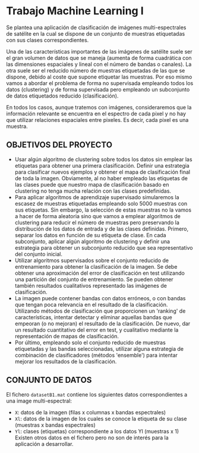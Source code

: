 # Trabajo Machine Learning I

Se plantea una aplicación de clasificación de imágenes multi-espectrales de satélite en la cual se dispone de un conjunto de muestras etiquetadas con sus clases correspondientes.

Una de las características importantes de las imágenes de satélite suele ser el gran volumen de datos que se maneja (aumenta de forma cuadrática con las dimensiones espaciales y lineal con el número de bandas o canales). La otra suele ser el reducido número de muestras etiquetadas de las que se dispone, debido al coste que supone etiquetar las muestras. Por eso mismo vamos a abordar el problema de forma no supervisada empleando todos los datos (clustering) y de forma supervisada pero empleando un subconjunto de datos etiquetados reducido (clasificación). 

En todos los casos, aunque tratemos con imágenes, consideraremos que la información relevante se encuentra en el espectro de cada pixel y no hay que utilizar relaciones espaciales entre pixeles. Es decir, cada pixel es una muestra.

## OBJETIVOS DEL PROYECTO


* Usar algún algoritmo de clustering sobre todos los datos sin emplear las etiquetas para obtener una primera clasificación. Definir una estrategia para clasificar nuevos ejemplos y obtener el mapa de clasificación final de toda la imagen. Obviamente, al no haber empleado las etiquetas de las clases puede que nuestro mapa de clasificación basado en clustering no tenga mucha relación con las clases predefinidas.
* Para aplicar algoritmos de aprendizaje supervisado simularemos la escasez de muestras etiquetadas empleando solo 5000 muestras con sus etiquetas. Sin embargo, la selección de estas muestras no la vamos a hacer de forma aleatoria sino que vamos a emplear algoritmos de clustering para reducir el número de muestras pero preservando la distribución de los datos de entrada y de las clases definidas.  Primero, separar los datos en función de su etiqueta de clase. En cada subconjunto, aplicar algún algoritmo de clustering y definir una estrategia para obtener un subconjunto reducido que sea representativo del conjunto inicial.
* Utilizar algoritmos supervisados sobre el conjunto reducido de entrenamiento para obtener la clasificación de la imagen. Se debe obtener una aproximación del error de clasificación en test utilizando una partición del conjunto de entrenamiento. Se pueden obtener también resultados cualitativos representado las imágenes de clasificación.
* La imagen puede contener bandas con datos erróneos, o con bandas que tengan poca relevancia en el resultado de la clasificación. Utilizando métodos de clasificación que proporcionen un 'ranking' de características, intentar detectar y eliminar aquellas bandas que empeoran (o no mejoran) el resultado de la clasificación. De nuevo, dar un resultado cuantitativo del error en test, y cualitativo mediante la representación de mapas de clasificación.
* Por último, empleando solo el conjunto reducido de muestras etiquetadas y las bandas seleccionadas, utilizar alguna estrategia de combinación de clasificadores (métodos 'ensemble') para intentar mejorar los resultados de la clasificación.

## CONJUNTO DE DATOS

El fichero `datasetB1.mat` contiene los siguientes datos correspondientes a una image multi-espectral:

* `X`:  datos de la imagen (filas x columnas x bandas espectrales)
* `Xl`: datos de la imagen de los cuales se conoce la etiqueta de su clase (muestras x bandas espectrales)
* `Yl`: clases (etiquetas) correspondiente a los datos Yl (muestras x 1)
Existen otros datos en el fichero pero no son de interés para la aplicación a desarrollar.